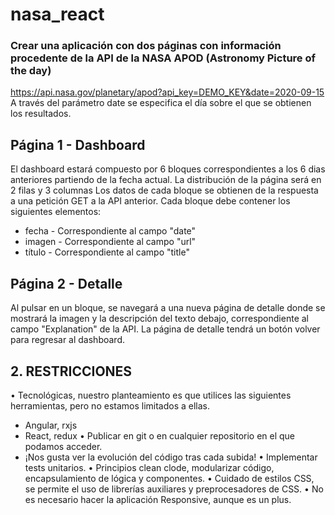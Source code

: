# nasa_react
### Crear una aplicación con dos páginas con información procedente de la API de la NASA APOD (Astronomy Picture of the day)
https://api.nasa.gov/planetary/apod?api_key=DEMO_KEY&date=2020-09-15
A través del parámetro date se especifica el día sobre el que se obtienen los resultados.

## Página 1 - Dashboard
El dashboard estará compuesto por 6 bloques correspondientes a los 6 dias anteriores partiendo de la fecha actual.
La distribución de la página será en 2 filas y 3 columnas
Los datos de cada bloque se obtienen de la respuesta a una petición GET a la API anterior.
Cada bloque debe contener los siguientes elementos:
- fecha - Correspondiente al campo "date"
- imagen - Correspondiente al campo "url"
- título - Correspondiente al campo "title"

## Página 2 - Detalle
Al pulsar en un bloque, se navegará a una nueva página de detalle donde se mostrará la imagen y la descripción del texto debajo, correspondiente al campo "Explanation" de la API.
La página de detalle tendrá un botón volver para regresar al dashboard.

## 2. RESTRICCIONES
• Tecnológicas, nuestro planteamiento es que utilices las siguientes herramientas, pero no estamos limitados a ellas.
- Angular, rxjs
- React, redux
• Publicar en git o en cualquier repositorio en el que podamos acceder.
- ¡Nos gusta ver la evolución del código tras cada subida!
• Implementar tests unitarios.
• Principios clean clode, modularizar código, encapsulamiento de lógica y componentes.
• Cuidado de estilos CSS, se permite el uso de librerías auxiliares y preprocesadores de CSS.
• No es necesario hacer la aplicación Responsive, aunque es un plus.
